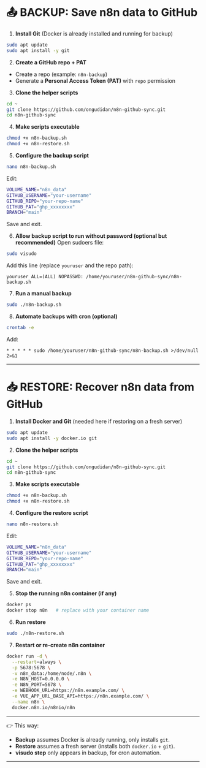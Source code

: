 # 📤 BACKUP: Save n8n data to GitHub

1. **Install Git** (Docker is already installed and running for backup)

```bash
sudo apt update
sudo apt install -y git
```

2. **Create a GitHub repo + PAT**

* Create a repo (example: `n8n-backup`)
* Generate a **Personal Access Token (PAT)** with `repo` permission

3. **Clone the helper scripts**

```bash
cd ~
git clone https://github.com/ongudidan/n8n-github-sync.git
cd n8n-github-sync
```

4. **Make scripts executable**

```bash
chmod +x n8n-backup.sh
chmod +x n8n-restore.sh
```

5. **Configure the backup script**

```bash
nano n8n-backup.sh
```

Edit:

```bash
VOLUME_NAME="n8n_data"
GITHUB_USERNAME="your-username"
GITHUB_REPO="your-repo-name"
GITHUB_PAT="ghp_xxxxxxxx"
BRANCH="main"
```

Save and exit.

6. **Allow backup script to run without password (optional but recommended)**
   Open sudoers file:

```bash
sudo visudo
```

Add this line (replace `youruser` and the repo path):

```
youruser ALL=(ALL) NOPASSWD: /home/youruser/n8n-github-sync/n8n-backup.sh
```

7. **Run a manual backup**

```bash
sudo ./n8n-backup.sh
```

8. **Automate backups with cron (optional)**

```bash
crontab -e
```

Add:

```
* * * * * sudo /home/youruser/n8n-github-sync/n8n-backup.sh >/dev/null 2>&1
```

---

# 📥 RESTORE: Recover n8n data from GitHub

1. **Install Docker and Git** (needed here if restoring on a fresh server)

```bash
sudo apt update
sudo apt install -y docker.io git
```

2. **Clone the helper scripts**

```bash
cd ~
git clone https://github.com/ongudidan/n8n-github-sync.git
cd n8n-github-sync
```

3. **Make scripts executable**

```bash
chmod +x n8n-backup.sh
chmod +x n8n-restore.sh
```

4. **Configure the restore script**

```bash
nano n8n-restore.sh
```

Edit:

```bash
VOLUME_NAME="n8n_data"
GITHUB_USERNAME="your-username"
GITHUB_REPO="your-repo-name"
GITHUB_PAT="ghp_xxxxxxxx"
BRANCH="main"
```

Save and exit.

5. **Stop the running n8n container (if any)**

```bash
docker ps
docker stop n8n   # replace with your container name
```

6. **Run restore**

```bash
sudo ./n8n-restore.sh
```

7. **Restart or re-create n8n container**

```bash
docker run -d \
  --restart=always \
  -p 5678:5678 \
  -v n8n_data:/home/node/.n8n \
  -e N8N_HOST=0.0.0.0 \
  -e N8N_PORT=5678 \
  -e WEBHOOK_URL=https://n8n.example.com/ \
  -e VUE_APP_URL_BASE_API=https://n8n.example.com/ \
  --name n8n \
  docker.n8n.io/n8nio/n8n
```

---

👉 This way:

* **Backup** assumes Docker is already running, only installs `git`.
* **Restore** assumes a fresh server (installs both `docker.io` + `git`).
* **visudo step** only appears in backup, for cron automation.

---
